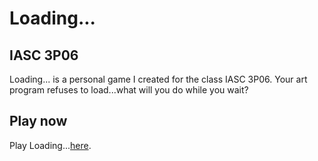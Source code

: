 # Loading...

## IASC 3P06
Loading... is a personal game I created for the class IASC 3P06. Your art program refuses to load...what will you do while you wait?

## Play now

Play Loading...[here](https://allystarc.github.io/Loading.../Loading...v12.html).
